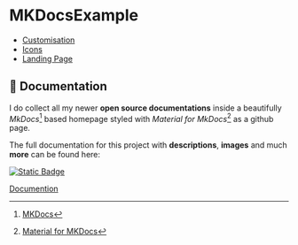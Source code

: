 # MKDocsExample

* [Customisation](https://squidfunk.github.io/mkdocs-material/setup/)
* [Icons](https://squidfunk.github.io/mkdocs-material/reference/icons-emojis/?h=icons)
* [Landing Page](https://github.com/squidfunk/mkdocs-material/issues/1996)

## :book: Documentation

I do collect all my newer **open source documentations** inside a beautifully *MkDocs*[^1] based homepage styled with *Material for MkDocs*[^2] as a github page.

The full documentation for this project with **descriptions**, **images** and much **more** can be found here:

[![Static Badge](https://img.shields.io/badge/Open%20Documentation-lightgreen?style=for-the-badge&logo=github&logoColor=black)](https://github.com/MFlisar/Lumberjack)


[Documention](https://mflisar.github.io/MKDocsExample/)

[^1]: [MKDocs](https://www.mkdocs.org/)
[^2]: [Material for MKDocs](https://www.mkdocs.org/)

